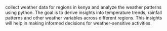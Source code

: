 collect weather data for regions in kenya and analyze the weather patterns using python.
The goal is to derive insights into temperature trends, rainfall patterns and other weather variables across different regions. This insights will help in making informed decisions for weather-sensitive activities.
